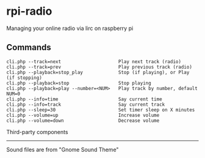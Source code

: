 rpi-radio
=========

 Managing your online radio via lirc on raspberry pi

Commands
--------

    cli.php --track=next                     Play next track (radio)
    cli.php --track=prev                     Play previous track (radio)
    cli.php --playback=stop_play             Stop (if playing), or Play (if stopping)
    cli.php --playback=stop                  Stop playing
    cli.php --playback=play --number=<NUM>   Play track by number, default NUM=0
    cli.php --info=time                      Say current time
    cli.php --info=track                     Say current track
    cli.php --sleep=30                       Set timer sleep on X minutes
    cli.php --volume=up                      Increase volume
    cli.php --volume=down                    Decrease volume


Third-party components
______________________

Sound files are from "Gnome Sound Theme"
